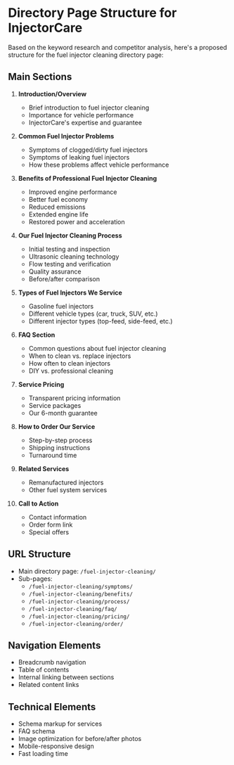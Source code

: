 # Directory Page Structure for InjectorCare

Based on the keyword research and competitor analysis, here's a proposed structure for the fuel injector cleaning directory page:

## Main Sections

1. **Introduction/Overview**
   - Brief introduction to fuel injector cleaning
   - Importance for vehicle performance
   - InjectorCare's expertise and guarantee

2. **Common Fuel Injector Problems**
   - Symptoms of clogged/dirty fuel injectors
   - Symptoms of leaking fuel injectors
   - How these problems affect vehicle performance

3. **Benefits of Professional Fuel Injector Cleaning**
   - Improved engine performance
   - Better fuel economy
   - Reduced emissions
   - Extended engine life
   - Restored power and acceleration

4. **Our Fuel Injector Cleaning Process**
   - Initial testing and inspection
   - Ultrasonic cleaning technology
   - Flow testing and verification
   - Quality assurance
   - Before/after comparison

5. **Types of Fuel Injectors We Service**
   - Gasoline fuel injectors
   - Different vehicle types (car, truck, SUV, etc.)
   - Different injector types (top-feed, side-feed, etc.)

6. **FAQ Section**
   - Common questions about fuel injector cleaning
   - When to clean vs. replace injectors
   - How often to clean injectors
   - DIY vs. professional cleaning

7. **Service Pricing**
   - Transparent pricing information
   - Service packages
   - Our 6-month guarantee

8. **How to Order Our Service**
   - Step-by-step process
   - Shipping instructions
   - Turnaround time

9. **Related Services**
   - Remanufactured injectors
   - Other fuel system services

10. **Call to Action**
    - Contact information
    - Order form link
    - Special offers

## URL Structure
- Main directory page: `/fuel-injector-cleaning/`
- Sub-pages:
  - `/fuel-injector-cleaning/symptoms/`
  - `/fuel-injector-cleaning/benefits/`
  - `/fuel-injector-cleaning/process/`
  - `/fuel-injector-cleaning/faq/`
  - `/fuel-injector-cleaning/pricing/`
  - `/fuel-injector-cleaning/order/`

## Navigation Elements
- Breadcrumb navigation
- Table of contents
- Internal linking between sections
- Related content links

## Technical Elements
- Schema markup for services
- FAQ schema
- Image optimization for before/after photos
- Mobile-responsive design
- Fast loading time
